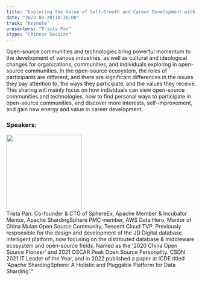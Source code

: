 ```yaml
---
title: "Exploring the Value of Self-Growth and Career Development with the Power of Open-Source Ecosystem"
date: "2023-08-20T10:30:00" 
track: "keynote"
presenters: "Trista Pan"
stype: "Chinese Session"
---
```

Open-source communities and technologies bring powerful momentum to the development of various industries, as well as cultural and ideological changes for organizations, communities, and individuals exploring in open-source communities. In the open-source ecosystem, the roles of participants are different, and there are significant differences in the issues they pay attention to, the ways they participate, and the values they receive. This sharing will mainly focus on how individuals can view open-source communities and technologies, how to find personal ways to participate in open-source communities, and discover more interests, self-improvement, and gain new energy and value in career development.
 ### Speakers: 
 <img src="https://img.bagevent.com/resource/20230728/0835458551016.jpg" width="200" /><br>Trista Pan: Co-founder & CTO of SphereEx, Apache Member & Incubator Mentor, Apache ShardingSphere PMC member, AWS Data Hero, Mentor of China Mulan Open Source Community, Tencent Cloud TVP. Previously responsible for the design and development of the JD Digital database intelligent platform, now focusing on the distributed database & middleware ecosystem and open-source fields. Named as the '2020 China Open Source Pioneer' and 2021 OSCAR Peak Open Source Personality. CSDN 2021 IT Leader of the Year, and in 2022 published a paper at ICDE titled 'Apache ShardingSphere: A Holistic and Pluggable Platform for Data Sharding'."
 <br><br>